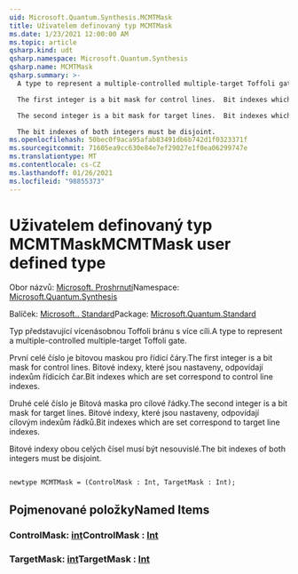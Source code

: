 ```yaml
---
uid: Microsoft.Quantum.Synthesis.MCMTMask
title: Uživatelem definovaný typ MCMTMask
ms.date: 1/23/2021 12:00:00 AM
ms.topic: article
qsharp.kind: udt
qsharp.namespace: Microsoft.Quantum.Synthesis
qsharp.name: MCMTMask
qsharp.summary: >-
  A type to represent a multiple-controlled multiple-target Toffoli gate.

  The first integer is a bit mask for control lines.  Bit indexes which are set correspond to control line indexes.

  The second integer is a bit mask for target lines.  Bit indexes which are set correspond to target line indexes.

  The bit indexes of both integers must be disjoint.
ms.openlocfilehash: 50bec0f9aca95afab83491db6b742d1f0323371f
ms.sourcegitcommit: 71605ea9cc630e84e7ef29027e1f0ea06299747e
ms.translationtype: MT
ms.contentlocale: cs-CZ
ms.lasthandoff: 01/26/2021
ms.locfileid: "98855373"
---
```

# <a name="mcmtmask-user-defined-type"></a><span data-ttu-id="87eba-102">Uživatelem definovaný typ MCMTMask</span><span class="sxs-lookup"><span data-stu-id="87eba-102">MCMTMask user defined type</span></span>

<span data-ttu-id="87eba-103">Obor názvů: [Microsoft. Proshrnutí](xref:Microsoft.Quantum.Synthesis)</span><span class="sxs-lookup"><span data-stu-id="87eba-103">Namespace: [Microsoft.Quantum.Synthesis](xref:Microsoft.Quantum.Synthesis)</span></span>

<span data-ttu-id="87eba-104">Balíček: [Microsoft.. Standard](https://nuget.org/packages/Microsoft.Quantum.Standard)</span><span class="sxs-lookup"><span data-stu-id="87eba-104">Package: [Microsoft.Quantum.Standard](https://nuget.org/packages/Microsoft.Quantum.Standard)</span></span>


<span data-ttu-id="87eba-105">Typ představující vícenásobnou Toffoli bránu s více cíli.</span><span class="sxs-lookup"><span data-stu-id="87eba-105">A type to represent a multiple-controlled multiple-target Toffoli gate.</span></span>

<span data-ttu-id="87eba-106">První celé číslo je bitovou maskou pro řídicí čáry.</span><span class="sxs-lookup"><span data-stu-id="87eba-106">The first integer is a bit mask for control lines.</span></span>  <span data-ttu-id="87eba-107">Bitové indexy, které jsou nastaveny, odpovídají indexům řídicích čar.</span><span class="sxs-lookup"><span data-stu-id="87eba-107">Bit indexes which are set correspond to control line indexes.</span></span>

<span data-ttu-id="87eba-108">Druhé celé číslo je Bitová maska pro cílové řádky.</span><span class="sxs-lookup"><span data-stu-id="87eba-108">The second integer is a bit mask for target lines.</span></span>  <span data-ttu-id="87eba-109">Bitové indexy, které jsou nastaveny, odpovídají cílovým indexům řádků.</span><span class="sxs-lookup"><span data-stu-id="87eba-109">Bit indexes which are set correspond to target line indexes.</span></span>

<span data-ttu-id="87eba-110">Bitové indexy obou celých čísel musí být nesouvislé.</span><span class="sxs-lookup"><span data-stu-id="87eba-110">The bit indexes of both integers must be disjoint.</span></span>

```qsharp

newtype MCMTMask = (ControlMask : Int, TargetMask : Int);
```



## <a name="named-items"></a><span data-ttu-id="87eba-111">Pojmenované položky</span><span class="sxs-lookup"><span data-stu-id="87eba-111">Named Items</span></span>

### <a name="controlmask--int"></a><span data-ttu-id="87eba-112">ControlMask: [int](xref:microsoft.quantum.lang-ref.int)</span><span class="sxs-lookup"><span data-stu-id="87eba-112">ControlMask : [Int](xref:microsoft.quantum.lang-ref.int)</span></span>


### <a name="targetmask--int"></a><span data-ttu-id="87eba-113">TargetMask: [int](xref:microsoft.quantum.lang-ref.int)</span><span class="sxs-lookup"><span data-stu-id="87eba-113">TargetMask : [Int](xref:microsoft.quantum.lang-ref.int)</span></span>

